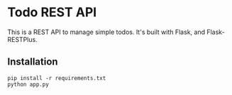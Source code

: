 # Todo REST API
This is a REST API to manage simple todos. It's built with Flask, and Flask-RESTPlus.

## Installation

```
pip install -r requirements.txt
python app.py
```
